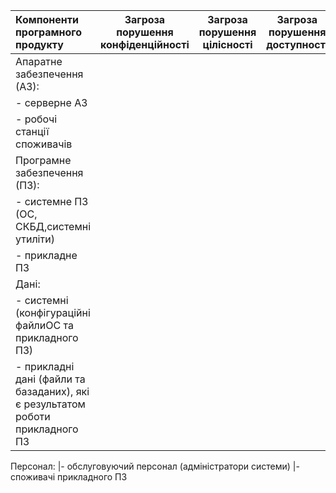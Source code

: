 Компоненти програмного продукту             |   Загроза порушення конфіденційності      |   Загроза порушення цілісності  |    Загроза порушення доступності  |
|:------------------------------------------|:-----------------------------------------:|:-------------------------------:|:------------------:|
|Апаратне забезпечення (АЗ):                |
|  - серверне АЗ                            |
|  - робочі станції споживачів              |
|Програмне забезпечення (ПЗ):               |
|- системне ПЗ (ОС, СКБД,системні утиліти)  |
|- прикладне ПЗ|
|Дані:
|- системні (конфігураційні файлиОС та прикладного ПЗ)
|- прикладні дані (файли та базаданих), які є результатом роботи прикладного ПЗ
Персонал:
|- обслуговуючий персонал (адміністратори системи)
|- споживачі прикладного ПЗ
